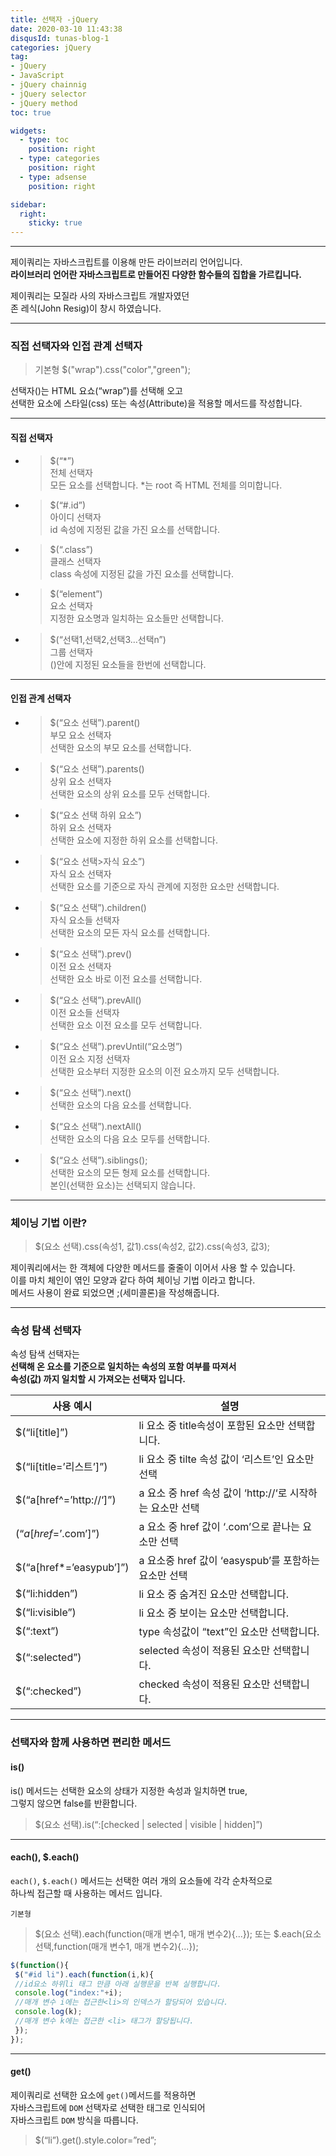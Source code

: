 ```yaml
---
title: 선택자 -jQuery
date: 2020-03-10 11:43:38
disqusId: tunas-blog-1
categories: jQuery
tag: 
- jQuery
- JavaScript
- jQuery chainnig
- jQuery selector
- jQuery method
toc: true

widgets:
  - type: toc
    position: right
  - type: categories
    position: right
  - type: adsense
    position: right

sidebar:
  right:
    sticky: true
---
```


* * *

제이쿼리는 자바스크립트를 이용해 만든 라이브러리 언어입니다.  
**라이브러리 언어란 자바스크립트로 만들어진 다양한 함수들의 집합을 가르킵니다.**

제이쿼리는 모질라 사의 자바스크립트 개발자였던  
존 레식(John Resig)이 창시 하였습니다.

<!-- more -->

* * *

### 직접 선택자와 인접 관계 선택자


>기본형
$("wrap").css("color","green");

선택자()는 HTML 요쇼(“wrap”)를 선택해 오고  
선택한 요소에 스타일(css) 또는 속성(Attribute)을 적용할 메서드를 작성합니다.

* * *

#### 직접 선택자

*   >$(“*”)  
    전체 선택자  
    모든 요소를 선택합니다. *는 root 즉 HTML 전체를 의미합니다.


*   >$(“#.id”)  
    아이디 선택자  
    id 속성에 지정된 값을 가진 요소를 선택합니다.


*   >$(“.class”)  
    클래스 선택자  
    class 속성에 지정된 값을 가진 요소를 선택합니다.


*   >$(“element”)  
    요소 선택자  
    지정한 요소명과 일치하는 요소들만 선택합니다.
    

*   >$(“선택1,선택2,선택3…선택n”)  
    그룹 선택자  
    ()안에 지정된 요소들을 한번에 선택합니다.
    

* * *

#### 인접 관계 선택자

*   >$(“요소 선택”).parent()  
    부모 요소 선택자  
    선택한 요소의 부모 요소를 선택합니다.
    
*   >$(“요소 선택”).parents()  
    상위 요소 선택자  
    선택한 요소의 상위 요소를 모두 선택합니다.
    
*   >$(“요소 선택 하위 요소”)  
    하위 요소 선택자  
    선택한 요소에 지정한 하위 요소를 선택합니다.
    
*   >$(“요소 선택>자식 요소”)  
    자식 요소 선택자  
    선택한 요소를 기준으로 자식 관계에 지정한 요소만 선택합니다.
    
*   >$(“요소 선택”).children()  
    자식 요소들 선택자  
    선택한 요소의 모든 자식 요소를 선택합니다.
    
*   >$(“요소 선택”).prev()  
    이전 요소 선택자  
    선택한 요소 바로 이전 요소를 선택합니다.
    
*   >$(“요소 선택”).prevAll()  
    이전 요소들 선택자  
    선택한 요소 이전 요소를 모두 선택합니다.
    
*   >$(“요소 선택”).prevUntil(“요소명”)  
    이전 요소 지정 선택자  
    선택한 요소부터 지정한 요소의 이전 요소까지 모두 선택합니다.
    
*   >$(“요소 선택”).next()  
    선택한 요소의 다음 요소를 선택합니다.
    
*   >$(“요소 선택”).nextAll()  
    선택한 요소의 다음 요소 모두를 선택합니다.
    
*   >$(“요소 선택”).siblings();  
    선택한 요소의 모든 형제 요소를 선택합니다.  
    본인(선택한 요소)는 선택되지 않습니다.
    

* * *

### 체이닝 기법 이란?

> $(요소 선택).css(속성1, 값1).css(속성2, 값2).css(속성3, 값3);

제이쿼리에서는 한 객체에 다양한 메서드를 줄줄이 이어서 사용 할 수 있습니다.  
이를 마치 체인이 엮인 모양과 같다 하여 체이닝 기법 이라고 합니다.  
메서드 사용이 완료 되었으면 ;(세미콜론)을 작성해줍니다.

* * *

### 속성 탐색 선택자


속성 탐색 선택자는  
**선택해 온 요소를 기준으로 일치하는 속성의 포함 여부를 따져서**  
**속성(값) 까지 일치할 시 가져오는 선택자 입니다.**

| 사용 예시               | 설명                                                      |
|-------------------------|-----------------------------------------------------------|
| $(“li[title]”)          | li 요소 중 title속성이 포함된 요소만 선택합니다.          |
| $(“li[title=’리스트’]”) | li 요소 중 tilte 속성 값이 ‘리스트’인 요소만 선택         |
| $(“a[href^=’http://‘]”) | a 요소 중 href 속성 값이 ‘http://‘로 시작하는 요소만 선택 |
| $(“a[href$=’.com’]”)    | a 요소 중 href 값이 ‘.com’으로 끝나는 요소만 선택         |
| $(“a[href*=’easypub’]”) | a 요소중 href 값이 ‘easyspub’를 포함하는 요소만 선택      |
| $(“li:hidden”)          | li 요소 중 숨겨진 요소만 선택합니다.                      |
| $(“li:visible”)         | li 요소 중 보이는 요소만 선택합니다.                      |
| $(“:text”)              | type 속성값이 “text”인 요소만 선택합니다.                 |
| $(“:selected”)          | selected 속성이 적용된 요소만 선택합니다.                 |
| $(“:checked”)           | checked 속성이 적용된 요소만 선택합니다.                  |

* * *

### 선택자와 함께 사용하면 편리한 메서드


#### is()

is() 메서드는 선택한 요소의 상태가 지정한 속성과 일치하면 true,  
그렇지 않으면 false를 반환합니다.

> $(요소 선택).is(“:[checked | selected | visible | hidden]”)

* * *

#### each(), $.each()

`each()`, `$.each()` 메서드는 선택한 여러 개의 요소들에 각각 순차적으로  
하나씩 접근할 때 사용하는 메서드 입니다.

    기본형
    
>$(요소 선택).each(function(매개 변수1, 매개 변수2){...});
    또는
    $.each(요소 선택,function(매개 변수1, 매개 변수2){...});

```js
$(function(){  
 $("#id li").each(function(i,k){  
 //id요소 하위li 태그 만큼 아래 실행문을 반복 실행합니다.  
 console.log("index:"+i);  
 //매개 변수 i에는 접근한<li>의 인덱스가 할당되어 있습니다.  
 console.log(k);  
 //매개 변수 k에는 접근한 <li> 태그가 할당됩니다.  
 });  
});  
```

* * *

#### get()

제이쿼리로 선택한 요소에 `get()`메서드를 적용하면  
자바스크립트에 `DOM` 선택자로 선택한 태그로 인식되어  
자바스크립트 `DOM` 방식을 따릅니다.

> $(“li”).get().style.color=”red”;
